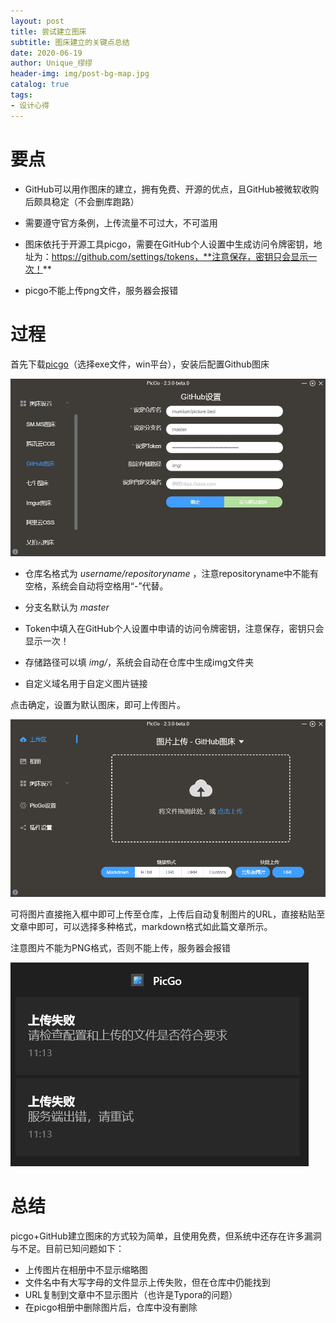 ```yaml
---
layout: post
title: 尝试建立图床
subtitle: 图床建立的关键点总结
date: 2020-06-19
author: Unique_缪缪
header-img: img/post-bg-map.jpg
catalog: true
tags:
- 设计心得
---
```

# 要点
* GitHub可以用作图床的建立，拥有免费、开源的优点，且GitHub被微软收购后颇具稳定（不会删库跑路）

* 需要遵守官方条例，上传流量不可过大，不可滥用

* 图床依托于开源工具picgo，需要在GitHub个人设置中生成访问令牌密钥，地址为：https://github.com/settings/tokens，**注意保存，密钥只会显示一次！**

* picgo不能上传png文件，服务器会报错

# 过程

首先下载[picgo](https://github.com/Molunerfinn/PicGo/releases)（选择exe文件，win平台），安装后配置Github图床

<img src="https://raw.githubusercontent.com/mumium/picture-bed/master/img/qq%E6%88%AA%E5%9B%BE20200619113426.jpg" style="zoom:67%;" />

* 仓库名格式为 *username/repositoryname* ，注意repositoryname中不能有空格，系统会自动将空格用“-”代替。
* 分支名默认为 *master*

* Token中填入在GitHub个人设置中申请的访问令牌密钥，注意保存，密钥只会显示一次！
* 存储路径可以填 *img/*，系统会自动在仓库中生成img文件夹
* 自定义域名用于自定义图片链接

点击确定，设置为默认图床，即可上传图片。

<img src="https://raw.githubusercontent.com/mumium/picture-bed/master/img/20200619110423.jpg" style="zoom:67%;" />

可将图片直接拖入框中即可上传至仓库，上传后自动复制图片的URL，直接粘贴至文章中即可，可以选择多种格式，markdown格式如此篇文章所示。

注意图片不能为PNG格式，否则不能上传，服务器会报错

![](https://raw.githubusercontent.com/mumium/picture-bed/master/img/QQ%E6%88%AA%E5%9B%BE20200619111352.jpg)


# 总结
picgo+GitHub建立图床的方式较为简单，且使用免费，但系统中还存在许多漏洞与不足。目前已知问题如下：

* 上传图片在相册中不显示缩略图
* 文件名中有大写字母的文件显示上传失败，但在仓库中仍能找到
* URL复制到文章中不显示图片（也许是Typora的问题）
* 在picgo相册中删除图片后，仓库中没有删除